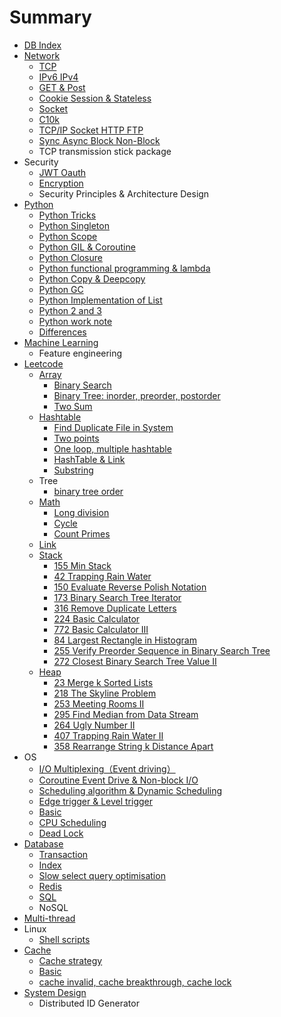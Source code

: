 # Summary

* [DB Index](README.md)
* [Network](neetwork.md)
  * [TCP](neetwork/tcp.md)
  * [IPv6 IPv4](neetwork/ipv6-ipv4.md)
  * [GET & Post](neetwork/get-and-post.md)
  * [Cookie Session & Stateless](neetwork/cookie-session-and-stateless.md)
  * [Socket](neetwork/socket.md)
  * [C10k](neetwork/c10k.md)
  * [TCP/IP Socket HTTP FTP](neetwork/tcpip-socket-http-ftp.md)
  * [Sync Async Block Non-Block](neetwork/sync-async-block-non-block.md)
  * TCP transmission stick package
* Security
  * [JWT Oauth](jwt-oauth.md)
  * [Encryption](encryption.md)
  * Security Principles & Architecture Design
* [Python](python-basic.md)
  * [Python Tricks](python-tricks.md)
  * [Python Singleton](python-advance.md)
  * [Python Scope](python-scope.md)
  * [Python GIL & Coroutine](python-gil.md)
  * [Python Closure](closure.md)
  * [Python functional programming & lambda](python-functional-programming-and-lambda.md)
  * [Python Copy  & Deepcopy ](python-copy-and-deepcopy.md)
  * [Python GC](python-gc.md)
  * [Python Implementation of List](python-implementation-of-list.md)
  * [Python 2 and 3](python-2-and-3.md)
  * [Python work note](python-work-note.md)
  * [Differences](differences.md)
* [Machine Learning](machine-learning.md)
  * Feature engineering
* [Leetcode](leetcode.md)
  * [Array](array.md)
    * [Binary Search](array/binary-search.md)
    * [Binary Tree: inorder, preorder, postorder](array/binary-tree-inorder-preorder-postorder.md)
    * [Two Sum](array/two-sum.md)
  * [Hashtable](hashtable.md)
    * [Find Duplicate File in System](find-duplicate-file-in-system.md)
    * [Two points](two-points.md)
    * [One loop, multiple hashtable](one-loop-multiple-hashtable.md)
    * [HashTable & Link](hashtable-and-link.md)
    * [Substring](substring.md)
  * Tree
    * [binary tree order](binary-tree-order.md)
  * [Math](math.md)
    * [Long division](math/long-division.md)
    * [Cycle](math/cycle.md)
    * [Count Primes](math/count-primes.md)
  * [Link](link.md)
  * [Stack](stack.md)
    * [155 Min Stack](stack/155-min-stack.md)
    * [42 Trapping Rain Water](stack/42-trapping-rain-water.md)
    * [150 Evaluate Reverse Polish Notation](stack/150-evaluate-reverse-polish-notation.md)
    * [173 Binary Search Tree Iterator](stack/173-binary-search-tree-iterator.md)
    * [316 Remove Duplicate Letters](stack/316-remove-duplicate-letters.md)
    * [224 Basic Calculator](stack/224-basic-calculator.md)
    * [772  Basic Calculator III](stack/772-basic-calculator-iii.md)
    * [84 Largest Rectangle in Histogram](stack/84-largest-rectangle-in-histogram.md)
    * [255 Verify Preorder Sequence in Binary Search Tree](stack/255-verify-preorder-sequence-in-binary-search-tree.md)
    * [272 Closest Binary Search Tree Value II](stack/272-closest-binary-search-tree-value-ii.md)
  * [Heap](heap.md)
    * [23 Merge k Sorted Lists](heap/23-merge-k-sorted-lists.md)
    * [218 The Skyline Problem](heap/218-the-skyline-problem.md)
    * [253 Meeting Rooms II](heap/253-meeting-rooms-ii.md)
    * [295 Find Median from Data Stream](heap/295-find-median-from-data-stream.md)
    * [264 Ugly Number II](heap/264-ugly-number-ii.md)
    * [407 Trapping Rain Water II](heap/407-trapping-rain-water-ii.md)
    * [358 Rearrange String k Distance Apart](heap/358-rearrange-string-k-distance-apart.md)
* OS
  * [I/O Multiplexing（Event  driving）](general.md)
  * [Coroutine Event Drive & Non-block I/O](coroutine-event-drive-and-non-block-io.md)
  * [Scheduling algorithm & Dynamic Scheduling](scheduling-algorithm.md)
  * [Edge trigger & Level trigger](edge-trigger-and-level-trigger.md)
  * [Basic](process-and-thread.md)
  * [CPU Scheduling ](cpu-scheduling.md)
  * [Dead Lock](dead-lock.md)
* [Database](database.md)
  * [Transaction](transaction.md)
  * [Index](index.md)
  * [Slow select query optimisation](slow-select-query-optimisation.md)
  * [Redis](redis.md)
  * [SQL](sql.md)
  * NoSQL
* [Multi-thread](multi-thread.md)
* Linux
  * [Shell scripts](shell-scripts.md)
* [Cache](cache.md)
  * [Cache strategy](cache/cache-strategy.md)
  * [Basic](cache/basic.md)
  * [cache invalid, cache breakthrough, cache lock](cache/cache-invalid-cache-breakthrough-cache-lock.md)
* [System Design](system-design.md)
  * Distributed ID Generator

